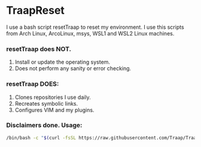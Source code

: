 # TraapReset

I use a bash script resetTraap to reset my environment.  I use this scripts
from Arch Linux, ArcoLinux, msys, WSL1 and WSL2 Linux machines.


### resetTraap does NOT.
1. Install or update the operating system.
2. Does not perform any sanity or error checking.

### resetTraap DOES:
1. Clones repositories I use daily.
2. Recreates symbolic links.
3. Configures VIM and my plugins.

### Disclaimers done.  Usage:
```bash
/bin/bash -c "$(curl -fsSL https://raw.githubusercontent.com/Traap/TraapReset/master/install.sh)"
```
